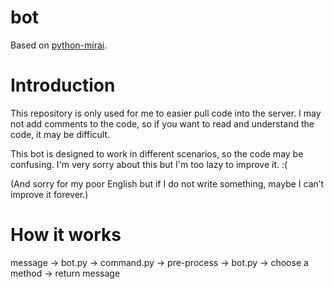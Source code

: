 # bot

Based on [python-mirai](https://github.com/NatriumLab/python-mirai).

# Introduction

This repository is only used for me to easier pull code into the server. I may not add comments to the code, so if you want to read and understand the code, it may be difficult.

This bot is designed to work in different scenarios, so the code may be confusing. I'm very sorry about this but I'm too lazy to improve it. :(

(And sorry for my poor English but if I do not write something, maybe I can’t improve it forever.)

# How it works

message -> bot.py -> command.py -> pre-process -> bot.py -> choose a method -> return message
